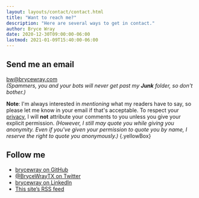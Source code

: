 ```yaml
---
layout: layouts/contact/contact.html
title: "Want to reach me?"
description: "Here are several ways to get in contact."
author: Bryce Wray
date: 2020-12-30T09:00:00-06:00
lastmod: 2021-01-09T15:40:00-06:00
---
```


## Send me an email

bw@brycewray.com<br />
*(Spammers, you and your bots will never get past my **Junk** folder, so don't bother.)*

**Note**: I'm always interested in *mentioning* what my readers have to say, so please let me know in your email if that's acceptable. To respect your [privacy](/privacy), I will **not** attribute your comments to you unless you give your explicit permission. *(However, I still may quote you while giving you anonymity. Even if you've given your permission to quote you by name, I reserve the right to quote you anonymously.)*
{.yellowBox}

## Follow me

- [brycewray on GitHub](https://github.com/brycewray)
- [@BryceWrayTX on Twitter](https://twitter.com/BryceWrayTX)
- [brycewray on LinkedIn](https://linkedin.com/in/brycewray)
- [This site’s RSS feed](/index.xml)
